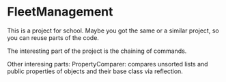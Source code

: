 # FleetManagement
This is a project for school. Maybe you got the same or a similar project, so you can reuse parts of the code.

The interesting part of the project is the chaining of commands.

Other interesing parts:
PropertyComparer: compares unsorted lists and public properties of objects and their base class via reflection.
